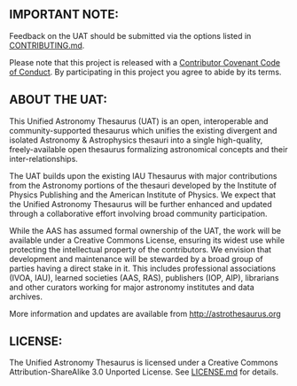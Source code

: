 IMPORTANT NOTE: 
--------------- 

Feedback on the UAT should be submitted via the options listed in [CONTRIBUTING.md](CONTRIBUTING.md).

Please note that this project is released with a [Contributor Covenant Code of Conduct](CODE_OF_CONDUCT.md). By participating in this project you agree to abide by its terms.


ABOUT THE UAT: 
-------------- 

This Unified Astronomy Thesaurus (UAT) is an open, interoperable and community-supported thesaurus which unifies the existing divergent and isolated Astronomy & Astrophysics thesauri into a single high-quality, freely-available open thesaurus formalizing astronomical concepts and their inter-relationships. 

The UAT builds upon the existing IAU Thesaurus with major contributions from the Astronomy portions of the thesauri developed by the Institute of Physics Publishing and the American Institute of Physics.  We expect that the Unified Astronomy Thesaurus will be further enhanced and updated through a collaborative effort involving broad community participation. 

While the AAS has assumed formal ownership of the UAT, the work will be available under a Creative Commons License, ensuring its widest use while protecting the intellectual property of the contributors. We envision that development and maintenance will be stewarded by a broad group of parties having a direct stake in it.  This includes professional associations (IVOA, IAU), learned societies (AAS, RAS), publishers (IOP, AIP), librarians and other curators working for major astronomy institutes and data archives. 

More information and updates are available from http://astrothesaurus.org


LICENSE:
--------

The Unified Astronomy Thesaurus is licensed under a Creative Commons Attribution-ShareAlike 3.0 Unported License.  See [LICENSE.md](LICENSE.md) for details.
